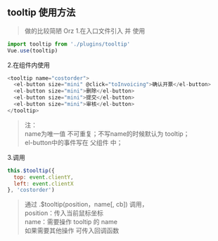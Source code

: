 ## tooltip 使用方法
>做的比较简陋 Orz
1.在入口文件引入 并 使用
```javascript
import tooltip from './plugins/tooltip'
Vue.use(tooltip)
```
2.在组件内使用
```javascript
<tooltip name="costorder">
  <el-button size="mini" @click="toInvoicing">确认开票</el-button>
  <el-button size="mini">删除</el-button>
  <el-button size="mini">提交</el-button>
  <el-button size="mini">审核</el-button>
</tooltip>
```
>注：  
name为唯一值 不可重复；不写name的时候默认为 tooltip；  
el-button中的事件写在 父组件 中；  

3.调用
```javascript
this.$tooltip({
  top: event.clientY,
  left: event.clientX
}, 'costorder')
```
>通过 .$tooltip(position，name[, cb]) 调用，  
position：传入当前鼠标坐标  
name：需要操作 tooltip 的 name  
如果需要其他操作 可传入回调函数

